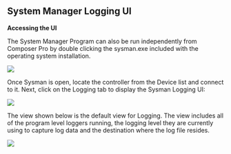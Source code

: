 ## System Manager Logging UI

**Accessing the UI**

The System Manager Program can also be run independently from Composer Pro by double clicking the sysman.exe included with the operating system installation.

<img src="images/16_2-01.png"/>


Once Sysman is open, locate the controller from the Device list and connect to it. Next, click on the Logging tab to display the Sysman Logging UI:

<img src="images/16_2-02.png"/>


The view shown below is the default view for Logging. The view includes all of the program level loggers running, the logging level they are currently using to capture log data and the destination where the log file resides.

<img src="images/16_2-03.png"/>

